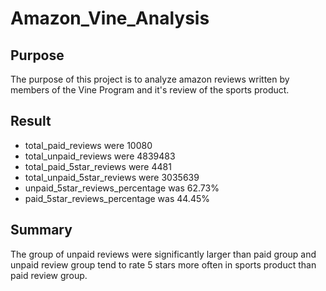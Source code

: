 # Amazon_Vine_Analysis

## Purpose
The purpose of this project is to analyze amazon reviews written by members of the Vine Program and it's review of the sports product.

## Result
- total_paid_reviews were 10080
- total_unpaid_reviews were 4839483
- total_paid_5star_reviews were 4481
- total_unpaid_5star_reviews were 3035639
- unpaid_5star_reviews_percentage was 62.73%
- paid_5star_reviews_percentage was 44.45%

## Summary

The group of unpaid reviews were significantly larger than paid group and unpaid review group tend to rate 5 stars more often in sports product than paid review group. 
